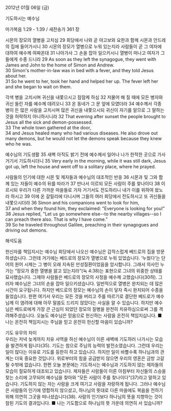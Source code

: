 2012년 01월 06일 (금)

기도하시는 예수님



마가복음 1:29 - 1:39 / 새찬송가 361 장


시몬의 장모의 열병을 고치심
29 회당에서 나와 곧 야고보와 요한과 함께 시몬과 안드레의 집에 들어가시니 30 시몬의 장모가 열병으로 누워 있는지라 사람들이 곧 그 여자에 대하여 예수께 여짜온대 31 나아가사 그 손을 잡아 일으키시니 열병이 떠나고 여자가 그들에게 수종 드니라
29 As soon as they left the synagogue, they went with James and John to the home of Simon and Andrew.   
30 Simon's mother-in-law was in bed with a fever, and they told Jesus about her.   
31 So he went to her, took her hand and helped her up. The fever left her and she began to wait on them.  

각색 병을 고치시며 귀신을 내쫓으시고 잠잠케 하심
32 저물어 해 질 때에 모든 병자와 귀신 들린 자를 예수께 데려오니 33 온 동네가 그 문 앞에 모였더라 34 예수께서 각종 병이 든 많은 사람을 고치시며 많은 귀신을 내쫓으시되 귀신이 자기를 알므로 그 말하는 것을 허락하지 아니하시니라
32 That evening after sunset the people brought to Jesus all the sick and demon-possessed.   
33 The whole town gathered at the door,   
34 and Jesus healed many who had various diseases. He also drove out many demons, but he would not let the demons speak because they knew who he was.   

예수님의 기도생활
35 새벽 아직도 밝기 전에 예수께서 일어나 나가 한적한 곳으로 가사 거기서 기도하시더니
35 Very early in the morning, while it was still dark, Jesus got up, left the house and went off to a solitary place, where he prayed.   

사람들의 인기에 대한 시몬 및 제자들과 예수님의 대조적인 반응
36 시몬과 및 그와 함께 있는 자들이 예수의 뒤를 따라가 37 만나서 이르되 모든 사람이 주를 찾나이다 38 이르시되 우리가 다른 가까운 마을들로 가자 거기서도 전도하리니 내가 이를 위하여 왔노라 하시고 39 이에 온 갈릴리에 다니시며 그들의 여러 회당에서 전도하시고 또 귀신들을 내쫓으시더라
36 Simon and his companions went to look for him,   
37 and when they found him, they exclaimed: "Everyone is looking for you!"   
38 Jesus replied, "Let us go somewhere else--to the nearby villages--so I can preach there also. That is why I have come."   
39 So he traveled throughout Galilee, preaching in their synagogues and driving out demons.

해석도움





헌신자를 책임지시는 예수님 회당에서 나오신 예수님은 갑작스럽게 베드로의 집을 방문하셨습니다. 그런데 거기에는 베드로의 장모가 열병으로 누워 있었습니다. ‘누웠다’는 단어의 원어 시제는 그 병이 오래 지속된 만성질환이었음을 암시합니다. 그래서 의사인 누가는 “장모가 중한 열병을 앓고 있는지라”(눅 4:38)는 표현으로 그녀의 위중한 상태를 묘사했습니다. 그제야 사람들은 베드로의 장모의 사정을 예수께 고했습니다(30하). 그러자 예수님은 그녀의 손을 잡아 일으키셨습니다. 일반적으로 열병은 완치되는 데 많은 시간이 요구됩니다. 하지만 베드로의 장모는 예수님의 손이 닿자 즉시 완치되어 수종을 들었습니다. 한편 여기서 우리는 모든 것을 버리고 주를 따르기로 결단한 베드로가 예수님께 이 염려에 대해 아무 말씀도 드리지 않았다는 사실을 알 수 있습니다. 하지만 예수님은 베드로에게 가장 큰 근심이 되었던 장모의 질병을 완전히 치유하심으로써 그를 격려해주셨습니다. 오늘도 예수님은 믿음으로 헌신하는 사람을 온전히 책임지십니다.
■ 나는 온전히 책임지시는 주님을 믿고 온전히 헌신할 마음이 있습니까?

기도 유무의 차이  
우리는 저녁 늦게까지 치유 사역을 하신 예수님이 이른 새벽에 기도하러 나가시는 모습을 발견하게 됩니다(35). 기도는 참으로 주님의 능력의 발전소였습니다. 그런데 우리는 일이 많다는 이유로 기도를 등한히 하고 있습니다. 하지만 일이 바쁠수록 하나님과의 관계는 더욱 중요한 것입니다. 위로부터의 힘을 공급받지 않으면 우리의 영혼은 금방 고갈될 수밖에 없습니다. 한편 오늘 본문에는 기도하시는 예수님과 기도하지 않는 제자들의 모습이 절묘하게 대조되고 있습니다. 제자들은 사람들이 이른 아침부터 자신들의 스승을 찾는 소리에 고무되어 예수님을 찾아와 “모든 사람이 주를 찾나이다”(37)라고 말하고 있습니다. 기도하지 않는 자는 사람을 크게 여기고 사람을 자랑하게 됩니다. 그러나 예수님은 사람들의 인기에 영합하지 않으셨고, 하나님의 뜻대로 다른 마을에도 복음을 전하기 위해 의연히 그곳을 떠나셨습니다(38). 사람의 인기보다 하나님의 뜻을 지향하는 것이 참된 기도의 결과입니다.
■ 나는 기도함으로 하나님의 뜻 가운데 의연히 서 있습니까?